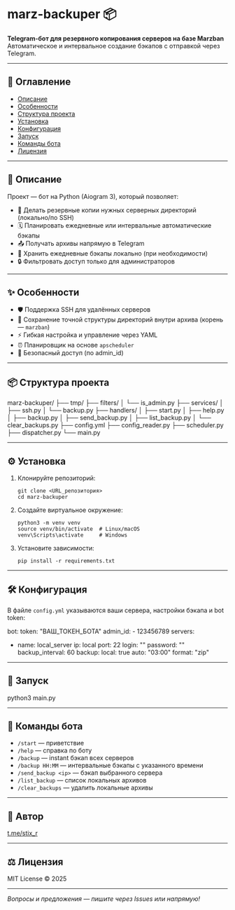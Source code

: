 # marz-backuper 📦

**Telegram-бот для резервного копирования серверов на базе Marzban**  
Автоматическое и интервальное создание бэкапов с отправкой через Telegram.

---

## 📝 Оглавление

- [Описание](#описание)
- [Особенности](#особенности)
- [Структура проекта](#структура-проекта)
- [Установка](#установка)
- [Конфигурация](#конфигурация)
- [Запуск](#запуск)
- [Команды бота](#команды-бота)
- [Лицензия](#лицензия)

---

## 📖 Описание

Проект — бот на Python (Aiogram 3), который позволяет:

- 📂 Делать резервные копии нужных серверных директорий (локально/по SSH)
- 🗓 Планировать ежедневные или интервальные автоматические бэкапы
- 📤 Получать архивы напрямую в Telegram
- 💾 Хранить ежедневные бэкапы локально (при необходимости)
- 🔒 Фильтровать доступ только для администраторов

---

## ✨ Особенности

- 🛡‍ Поддержка SSH для удалённых серверов
- 📁 Сохранение точной структуры директорий внутри архива (корень — `marzban`)
- ⚡ Гибкая настройка и управление через YAML
- ⏰ Планировщик на основе `apscheduler`
- 👤 Безопасный доступ (по admin_id)

---

## 📦 Структура проекта

marz-backuper/
├── tmp/
├── filters/
│ └── is_admin.py
├── services/
│ ├── ssh.py
│ └── backup.py
├── handlers/
│ ├── start.py
│ ├── help.py
│ ├── backup.py
│ ├── send_backup.py
│ ├── list_backup.py
│ └── clear_backups.py
├── config.yml
├── config_reader.py
├── scheduler.py
├── dispatcher.py
└── main.py


---

## ⚙️ Установка

1. Клонируйте репозиторий:

    ```
    git clone <URL_репозитория>
    cd marz-backuper
    ```

2. Создайте виртуальное окружение:

    ```
    python3 -m venv venv
    source venv/bin/activate  # Linux/macOS
    venv\Scripts\activate     # Windows
    ```

3. Установите зависимости:

    ```
    pip install -r requirements.txt
    ```

---

## 🛠️ Конфигурация

В файле `config.yml` указываются ваши сервера, настройки бэкапа и bot token:

bot:
  token: "ВАШ_ТОКЕН_БОТА"
  admin_id:
    - 123456789
servers:
  - name: local_server
    ip: local
    port: 22
    login: ""
    password: ""
    backup_interval: 60
backup:
  local: true
  auto: "03:00"
  format: "zip"


---

## 🚀 Запуск

python3 main.py


---

## 🤖 Команды бота

- `/start` — приветствие
- `/help` — справка по ботy
- `/backup` — instant бэкап всех серверов
- `/backup HH:MM` — интервальные бэкапы c указанного времени
- `/send_backup <ip>` — бэкап выбранного сервера
- `/list_backup` — список локальных архивов
- `/clear_backups` — удалить локальные архивы

---

## 👤 Автор

[t.me/stix_r](https://t.me/stix_r)

---

## ⚖️ Лицензия

MIT License © 2025

---

*Вопросы и предложения — пишите через Issues или напрямую!*
